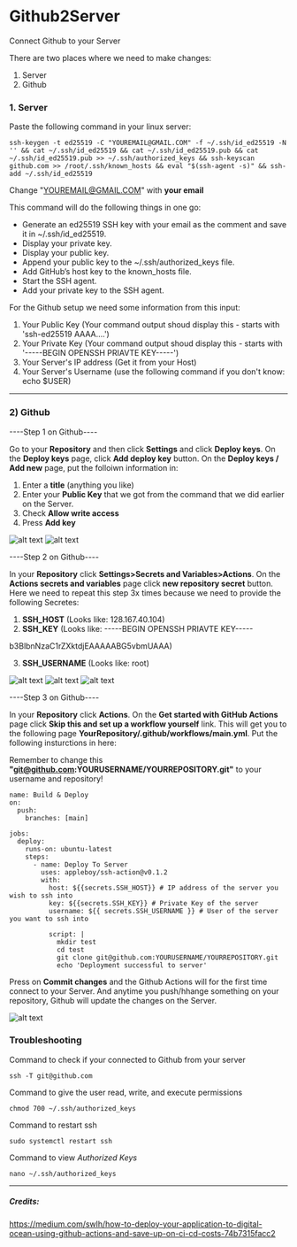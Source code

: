 # Github2Server
Connect Github to your Server

There are two places where we need to make changes:
1. Server
2. Github

### 1. Server

Paste the following command in your linux server:

```
ssh-keygen -t ed25519 -C "YOUREMAIL@GMAIL.COM" -f ~/.ssh/id_ed25519 -N '' && cat ~/.ssh/id_ed25519 && cat ~/.ssh/id_ed25519.pub && cat ~/.ssh/id_ed25519.pub >> ~/.ssh/authorized_keys && ssh-keyscan github.com >> /root/.ssh/known_hosts && eval "$(ssh-agent -s)" && ssh-add ~/.ssh/id_ed25519
```

Change "YOUREMAIL@GMAIL.COM" with **your email**

This command will do the following things in one go:

- Generate an ed25519 SSH key with your email as the comment and save it in ~/.ssh/id_ed25519.
- Display your private key.
- Display your public key.
- Append your public key to the ~/.ssh/authorized_keys file.
- Add GitHub’s host key to the known_hosts file.
- Start the SSH agent.
- Add your private key to the SSH agent.

For the Github setup we need some information from this input:
1. Your Public Key (Your command output shoud display this - starts with 'ssh-ed25519 AAAA....')
2. Your Private Key (Your command output shoud display this - starts with '-----BEGIN OPENSSH PRIAVTE KEY-----')
3. Your Server's IP address (Get it from your Host)
4. Your Server's Username (use the following command if you don't know: echo $USER)


---

### 2) Github

----Step 1 on Github----

Go to your **Repository** and then click **Settings** and click **Deploy keys**.
On the **Deploy keys** page, click **Add deploy key** button.
On the **Deploy keys / Add new** page, put the folloiwn information in:
  1. Enter a **title** (anything you like)
  2. Enter your **Public Key** that we got from the command that we did earlier on the Server.
  3. Check **Allow write access**
  4. Press **Add key**

![alt text](https://github.com/chiphip/Github2Server/blob/main/71.png?raw=true)
![alt text](https://github.com/chiphip/Github2Server/blob/main/72.png?raw=true)


----Step 2 on Github----

In your **Repository** click **Settings>Secrets and Variables>Actions**.
On the **Actions secrets and variables** page click **new repository secret** button. Here we need to repeat this step 3x times because we need to provide the following Secretes:
1. **SSH_HOST** (Looks like: 128.167.40.104)
2. **SSH_KEY** (Looks like: -----BEGIN OPENSSH PRIAVTE KEY-----

b3BlbnNzaC1rZXktdjEAAAAABG5vbmUAAA)

3. **SSH_USERNAME** (Looks like: root)

![alt text](https://github.com/chiphip/Github2Server/blob/main/73.png?raw=true)
![alt text](https://github.com/chiphip/Github2Server/blob/main/74.png?raw=true)
![alt text](https://github.com/chiphip/Github2Server/blob/main/75.png?raw=true)


----Step 3 on Github----

In your **Repository** click **Actions**.
On the **Get started with GitHub Actions** page click **Skip this and set up a workflow yourself** link.
This will get you to the following page **YourRepository/.github/workflows/main.yml**. Put the following insturctions in here:

Remember to change this **"git@github.com:YOURUSERNAME/YOURREPOSITORY.git"** to your username and repository!

```
name: Build & Deploy
on:
  push:
    branches: [main]

jobs:
  deploy:
    runs-on: ubuntu-latest
    steps:
      - name: Deploy To Server
        uses: appleboy/ssh-action@v0.1.2
        with:
          host: ${{secrets.SSH_HOST}} # IP address of the server you wish to ssh into
          key: ${{secrets.SSH_KEY}} # Private Key of the server
          username: ${{ secrets.SSH_USERNAME }} # User of the server you want to ssh into
     
          script: |
            mkdir test 
            cd test 
            git clone git@github.com:YOURUSERNAME/YOURREPOSITORY.git
            echo 'Deployment successful to server'
```

Press on **Commit changes** and the Github Actions will for the first time connect to your Server. And anytime you push/hhange something on your repository, Github will update the changes on the Server.

![alt text](https://github.com/chiphip/Github2Server/blob/main/76.png?raw=true)




### Troubleshooting

Command to check if your connected to Github from your server
```
ssh -T git@github.com
```

Command to give the user read, write, and execute permissions
```
chmod 700 ~/.ssh/authorized_keys
```

Command to restart ssh
```
sudo systemctl restart ssh
```

Command to view *Authorized Keys*
```
nano ~/.ssh/authorized_keys
```





---
##### Credits:

https://medium.com/swlh/how-to-deploy-your-application-to-digital-ocean-using-github-actions-and-save-up-on-ci-cd-costs-74b7315facc2

